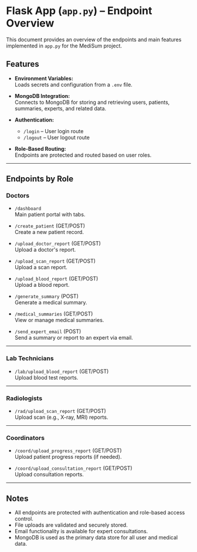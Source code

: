 # Flask App (`app.py`) – Endpoint Overview

This document provides an overview of the endpoints and main features implemented in `app.py` for the MediSum project.

## Features

- **Environment Variables:**  
  Loads secrets and configuration from a `.env` file.

- **MongoDB Integration:**  
  Connects to MongoDB for storing and retrieving users, patients, summaries, experts, and related data.

- **Authentication:**  
  - `/login` – User login route  
  - `/logout` – User logout route

- **Role-Based Routing:**  
  Endpoints are protected and routed based on user roles.

---

## Endpoints by Role

### Doctors
- `/dashboard`  
  Main patient portal with tabs.

- `/create_patient` (GET/POST)  
  Create a new patient record.

- `/upload_doctor_report` (GET/POST)  
  Upload a doctor's report.

- `/upload_scan_report` (GET/POST)  
  Upload a scan report.

- `/upload_blood_report` (GET/POST)  
  Upload a blood report.

- `/generate_summary` (POST)  
  Generate a medical summary.

- `/medical_summaries` (GET/POST)  
  View or manage medical summaries.

- `/send_expert_email` (POST)  
  Send a summary or report to an expert via email.

---

### Lab Technicians
- `/lab/upload_blood_report` (GET/POST)  
  Upload blood test reports.

---

### Radiologists
- `/rad/upload_scan_report` (GET/POST)  
  Upload scan (e.g., X-ray, MRI) reports.

---

### Coordinators
- `/coord/upload_progress_report` (GET/POST)  
  Upload patient progress reports (if needed).

- `/coord/upload_consultation_report` (GET/POST)  
  Upload consultation reports.

---

## Notes

- All endpoints are protected with authentication and role-based access control.
- File uploads are validated and securely stored.
- Email functionality is available for expert consultations.
- MongoDB is used as the primary data store for all user and medical data.
